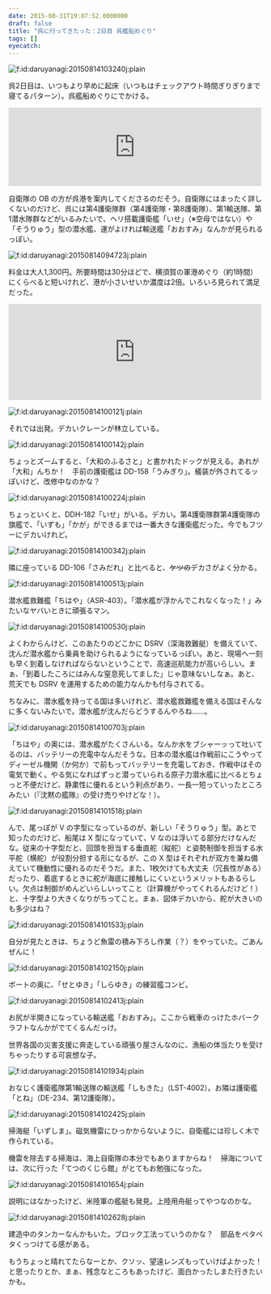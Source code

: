 ```yaml
---
date: 2015-08-31T19:07:52.0000000
draft: false
title: "呉に行ってきたった：2日目 呉艦船めぐり"
tags: []
eyecatch: 
---
```

<p><span itemscope itemtype="http://schema.org/Photograph"><img src="20150814103240.jpg" alt="f:id:daruyanagi:20150814103240j:plain" title="f:id:daruyanagi:20150814103240j:plain" class="hatena-fotolife" itemprop="image"></span></p><p>呉2日目は、いつもより早めに起床（いつもはチェックアウト時間ぎりぎりまで寝てるパターン）。呉艦船めぐりにでかける。</p><p><iframe src="https://hatenablog-parts.com/embed?url=http%3A%2F%2Fkure-kansen.com%2F" title="呉艦船めぐり" class="embed-card embed-webcard" scrolling="no" frameborder="0" style="display: block; width: 100%; height: 155px; max-width: 500px; margin: 10px 0px;"></iframe></p><p>自衛隊の OB の方が呉港を案内してくださるのだそう。自衛隊にはまったく詳しくないのだけど、呉には第4護衛隊群（第4護衛隊・第8護衛隊）、第1輸送隊、第1潜水隊群などがいるみたいで、ヘリ搭載護衛艦「いせ」（※空母ではない）や「そうりゅう」型の潜水艦、運がよければ輸送艦「おおすみ」なんかが見られるっぽい。</p><p><span itemscope itemtype="http://schema.org/Photograph"><img src="20150814094723.jpg" alt="f:id:daruyanagi:20150814094723j:plain" title="f:id:daruyanagi:20150814094723j:plain" class="hatena-fotolife" itemprop="image"></span></p><p>料金は大人1,300円。所要時間は30分ほどで、横須賀の軍港めぐり（約1時間）にくらべると短いけれど、港が小さいせいか濃度は2倍。いろいろ見られて満足だった。</p><p><iframe src="https://hatenablog-parts.com/embed?url=https%3A%2F%2Fblog.daruyanagi.jp%2Fentry%2F2014%2F01%2F28%2F122457" title="「YOKOSUKA軍港めぐり」に行ってきたった。 - だるろぐ" class="embed-card embed-blogcard" scrolling="no" frameborder="0" style="display: block; width: 100%; height: 190px; max-width: 500px; margin: 10px 0px;"></iframe></p><p><span itemscope itemtype="http://schema.org/Photograph"><img src="20150814100121.jpg" alt="f:id:daruyanagi:20150814100121j:plain" title="f:id:daruyanagi:20150814100121j:plain" class="hatena-fotolife" itemprop="image"></span></p><p>それでは出発。デカいクレーンが林立している。</p><p><span itemscope itemtype="http://schema.org/Photograph"><img src="20150814100142.jpg" alt="f:id:daruyanagi:20150814100142j:plain" title="f:id:daruyanagi:20150814100142j:plain" class="hatena-fotolife" itemprop="image"></span></p><p>ちょっとズームすると、「大和のふるさと」と書かれたドックが見える。あれが「大和」んちか！　手前の護衛艦は DD-158「うみぎり」。艤装が外されてるッぽいけど、改修中なのかな？</p><p><span itemscope itemtype="http://schema.org/Photograph"><img src="20150814100224.jpg" alt="f:id:daruyanagi:20150814100224j:plain" title="f:id:daruyanagi:20150814100224j:plain" class="hatena-fotolife" itemprop="image"></span></p><p>ちょっといくと、DDH-182「いせ」がいる。デカい。第4護衛隊群第4護衛隊の旗艦で、「いずも」「かが」ができるまでは一番大きな護衛艦だった。今でもフツーにデカいけれど。</p><p><span itemscope itemtype="http://schema.org/Photograph"><img src="20150814100342.jpg" alt="f:id:daruyanagi:20150814100342j:plain" title="f:id:daruyanagi:20150814100342j:plain" class="hatena-fotolife" itemprop="image"></span></p><p>隣に座っている DD-106「さみだれ」と比べると、<s>ケツの</s>デカさがよく分かる。</p><p><span itemscope itemtype="http://schema.org/Photograph"><img src="20150814100513.jpg" alt="f:id:daruyanagi:20150814100513j:plain" title="f:id:daruyanagi:20150814100513j:plain" class="hatena-fotolife" itemprop="image"></span></p><p>潜水艦救難艦「ちはや」（ASR-403）。「潜水艦が浮かんでこれなくなった！」みたいなヤバいときに頑張るマン。</p><p><span itemscope itemtype="http://schema.org/Photograph"><img src="20150814100530.jpg" alt="f:id:daruyanagi:20150814100530j:plain" title="f:id:daruyanagi:20150814100530j:plain" class="hatena-fotolife" itemprop="image"></span></p><p>よくわからんけど、このあたりのどこかに DSRV（深海救難艇）を備えていて、沈んだ潜水艦から乗員を助けられるようになっているっぽい。あと、現場へ一刻も早く到着しなければならないということで、高速巡航能力が高いらしい。まぁ、「到着したころにはみんな窒息死してました」じゃ意味ないしなぁ。あと、荒天でも DSRV を運用するための能力なんかも付与されてる。</p><p>ちなみに、潜水艦を持ってる国は多いけれど、潜水艦救難艦を備える国はそんなに多くないみたいで。潜水艦が沈んだらどうするんやろね……。</p><p><span itemscope itemtype="http://schema.org/Photograph"><img src="20150814100703.jpg" alt="f:id:daruyanagi:20150814100703j:plain" title="f:id:daruyanagi:20150814100703j:plain" class="hatena-fotolife" itemprop="image"></span></p><p>「ちはや」の奥には、潜水艦がたくさんいる。なんか水をブシャーッって吐いてるのは、バッテリーの充電中なんだそうな。日本の潜水艦は作戦前にこうやってディーゼル機関（か何か）で前もってバッテリーを充電しておき、作戦中はその電気で動く。やる気になればずっと潜っていられる原子力潜水艦に比べるとちょっと不便だけど、静粛性に優れるという利点があり、一長一短っていったところみたい（『沈黙の艦隊』の受け売りやけどな！）。</p><p><span itemscope itemtype="http://schema.org/Photograph"><img src="20150814101518.jpg" alt="f:id:daruyanagi:20150814101518j:plain" title="f:id:daruyanagi:20150814101518j:plain" class="hatena-fotolife" itemprop="image"></span></p><p>んで、尾っぽが V の字型になっているのが、新しい「そうりゅう」型。あとで知ったのだけど、船尾は X 型になっていて、V なのは浮いてる部分だけなんだな。従来の十字型だと、回頭を担当する垂直舵（縦舵）と姿勢制御を担当する水平舵（横舵）が役割分担する形になるが、この X 型はそれぞれが双方を兼ね備えていて機動性に優れるのだそうだ。また、1枚欠けても大丈夫（冗長性がある）だったり、着底するときに舵が海底に接触しにくいというメリットもあるらしい。欠点は制御がめんどいらしいってこと（計算機がやってくれるんだけど！）と、十字型より大きくなりがちってこと。まぁ、図体デカいから、舵が大きいのも多少はね？</p><p><span itemscope itemtype="http://schema.org/Photograph"><img src="20150814101533.jpg" alt="f:id:daruyanagi:20150814101533j:plain" title="f:id:daruyanagi:20150814101533j:plain" class="hatena-fotolife" itemprop="image"></span></p><p>自分が見たときは、ちょうど魚雷の積み下ろし作業（？）をやっていた。ごあんぜんに！</p><p><span itemscope itemtype="http://schema.org/Photograph"><img src="20150814102150.jpg" alt="f:id:daruyanagi:20150814102150j:plain" title="f:id:daruyanagi:20150814102150j:plain" class="hatena-fotolife" itemprop="image"></span></p><p>ボートの奥に、「せとゆき」「しらゆき」の練習艦コンビ。</p><p><span itemscope itemtype="http://schema.org/Photograph"><img src="20150814102413.jpg" alt="f:id:daruyanagi:20150814102413j:plain" title="f:id:daruyanagi:20150814102413j:plain" class="hatena-fotolife" itemprop="image"></span></p><p>お尻が半開きになっている輸送艦「おおすみ」。ここから戦車のっけたホバークラフトなんかがでてくるんだっけ。</p><p>世界各国の災害支援に奔走している頑張り屋さんなのに、漁船の体当たりを受けちゃったりする可哀想な子。</p><p><span itemscope itemtype="http://schema.org/Photograph"><img src="20150814101934.jpg" alt="f:id:daruyanagi:20150814101934j:plain" title="f:id:daruyanagi:20150814101934j:plain" class="hatena-fotolife" itemprop="image"></span></p><p>おなじく護衛艦隊第1輸送隊の輸送艦「しもきた」（LST-4002）。お隣は護衛艦「とね」（DE-234、第12護衛隊）。</p><p><span itemscope itemtype="http://schema.org/Photograph"><img src="20150814102425.jpg" alt="f:id:daruyanagi:20150814102425j:plain" title="f:id:daruyanagi:20150814102425j:plain" class="hatena-fotolife" itemprop="image"></span></p><p>掃海艇「いずしま」。磁気機雷にひっかからないように、自衛艦には珍しく木で作られている。</p><p>機雷を除去する掃海は、海上自衛隊の本分でもありますからね！　掃海については、次に行った「てつのくじら館」がとてもお勉強になった。</p><p><span itemscope itemtype="http://schema.org/Photograph"><img src="20150814101654.jpg" alt="f:id:daruyanagi:20150814101654j:plain" title="f:id:daruyanagi:20150814101654j:plain" class="hatena-fotolife" itemprop="image"></span></p><p>説明にはなかったけど、米陸軍の艦艇も発見。上陸用舟艇ってやつなのかな。</p><p><span itemscope itemtype="http://schema.org/Photograph"><img src="20150814102628.jpg" alt="f:id:daruyanagi:20150814102628j:plain" title="f:id:daruyanagi:20150814102628j:plain" class="hatena-fotolife" itemprop="image"></span></p><p>建造中のタンカーなんかもいた。ブロック工法っていうのかな？　部品をペタペタくっつけてる感がある。</p><p>もうちょっと晴れてたらなーとか、クソッ、望遠レンズもっていけばよかった！　と思ったりとか、まぁ、残念なところもあったけど、面白かったしまた行きたいかも。</p>
